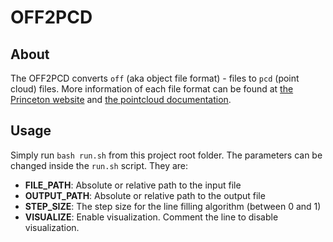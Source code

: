 # OFF2PCD

## About

  The OFF2PCD converts `off` (aka object file format) - files to `pcd` (point cloud) files.
  More information of each file format can be found at
  [the Princeton website](http://segeval.cs.princeton.edu/public/off_format.html)
  and
  [the pointcloud documentation](http://pointclouds.org/documentation/tutorials/pcd_file_format.php).

## Usage

  Simply run `bash run.sh` from this project root folder. The parameters can be changed inside the `run.sh` script. They are:

  * **FILE_PATH**: Absolute or relative path to the input file
  * **OUTPUT_PATH**: Absolute or relative path to the output file
  * **STEP_SIZE**: The step size for the line filling algorithm (between 0 and 1)
  * **VISUALIZE**: Enable visualization. Comment the line to disable visualization.

